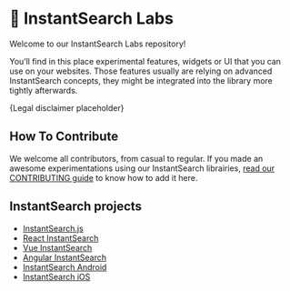 # 🔬 InstantSearch Labs

Welcome to our InstantSearch Labs repository!

You’ll find in this place experimental features, widgets or UI that you can use on your websites. Those features usually are relying on advanced InstantSearch concepts, they might be integrated into the library more tightly afterwards.

{Legal disclaimer placeholder}

## How To Contribute

We welcome all contributors, from casual to regular. If you made an awesome experimentations using our InstantSearch librairies, [read our CONTRIBUTING guide](CONTRIBUTING.md) to know how to add it here.

## InstantSearch projects

* [InstantSearch.js](instantsearch.js-github)
* [React InstantSearch](instantsearch-react-github) 
* [Vue InstantSearch](instantsearch-vue-github) 
* [Angular InstantSearch](instantsearch-angular-github) 
* [InstantSearch Android](instantsearch-android-github) 
* [InstantSearch iOS](instantsearch-ios-github) 

[instantsearch.js-github]: https://github.com/algolia/instantsearch.js
[instantsearch-android-github]: https://github.com/algolia/instantsearch-android
[instantsearch-ios-github]: https://github.com/algolia/instantsearch-ios
[instantsearch-react-github]: https://github.com/algolia/react-instantsearch
[instantsearch-angular-github]: https://github.com/algolia/angular-instantsearch
[instantsearch-vue-github]: https://github.com/algolia/vue-instantsearch
